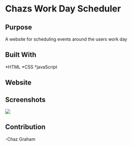 # Chazs Work Day Scheduler

## Purpose
A website for scheduling events around the users work day

## Built With
*HTML
*CSS
*javaScript

## Website


## Screenshots
![](./assets/imgs/web%20pic.jpg)


## Contribution
-Chaz Graham